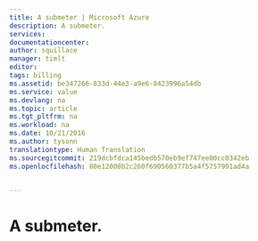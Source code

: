 ```yaml
---
title: A submeter | Microsoft Azure
description: A submeter.
services: 
documentationcenter: 
author: squillace
manager: timlt
editor: 
tags: billing
ms.assetid: be347266-833d-44e3-a9e6-8423996a54db
ms.service: value
ms.devlang: na
ms.topic: article
ms.tgt_pltfrm: na
ms.workload: na
ms.date: 10/21/2016
ms.author: tysonn
translationtype: Human Translation
ms.sourcegitcommit: 219dcbfdca145bedb570eb9ef747ee00cc0342eb
ms.openlocfilehash: 80e12008b2c260f690560377b5a4f5757991ad4a


---
```

# <a name="to-be-submitted"></a>A submeter.



<!--HONumber=Nov16_HO2-->



